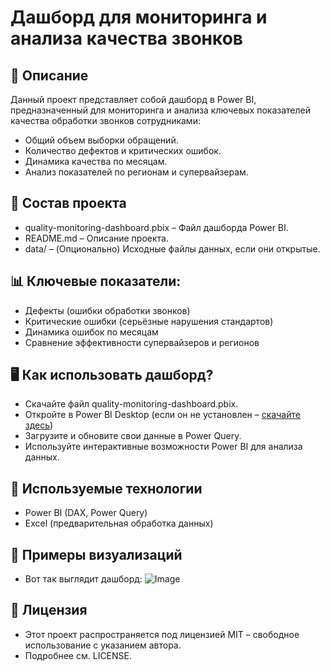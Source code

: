 # Дашборд для мониторинга и анализа качества звонков

## 📝 Описание
Данный проект представляет собой дашборд в Power BI, 
предназначенный для мониторинга и анализа ключевых показателей 
качества обработки звонков сотрудниками:

- Общий объем выборки обращений.
- Количество дефектов и критических ошибок.
- Динамика качества по месяцам.
- Анализ показателей по регионам и супервайзерам.

## 📂 Состав проекта
- quality-monitoring-dashboard.pbix – Файл дашборда Power BI.
- README.md – Описание проекта.
- data/ – (Опционально) Исходные файлы данных, если они открытые.

## 📊 Ключевые показатели:
- Дефекты (ошибки обработки звонков)
- Критические ошибки (серьёзные нарушения стандартов)
- Динамика ошибок по месяцам
- Сравнение эффективности супервайзеров и регионов

## 🖥️ Как использовать дашборд?
- Скачайте файл quality-monitoring-dashboard.pbix.
- Откройте в Power BI Desktop (если он не установлен – [скачайте здесь](https://www.microsoft.com/ru-ru/download/details.aspx?id=58494))
- Загрузите и обновите свои данные в Power Query.
- Используйте интерактивные возможности Power BI для анализа данных.

## 🚀 Используемые технологии
- Power BI (DAX, Power Query)
- Excel (предварительная обработка данных)

## 🎨 Примеры визуализаций
- Вот так выглядит дашборд:
![Image](https://github.com/user-attachments/assets/ea56cac8-a6fc-4501-8abe-eafdd35a234e)

## 📜 Лицензия
- Этот проект распространяется под лицензией MIT – свободное использование с указанием автора. 
- Подробнее см. LICENSE.

